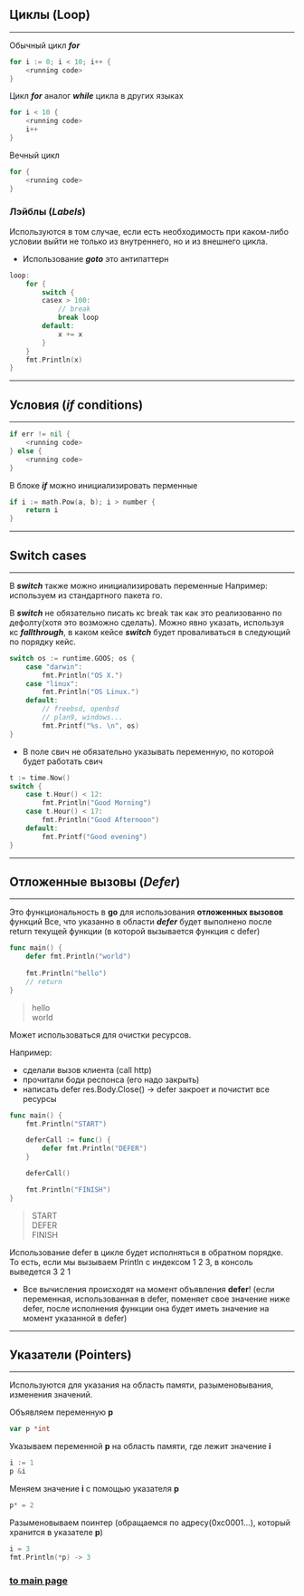 ## Циклы (Loop)

---

Обычный цикл ***for***

```go
for i := 0; i < 10; i++ {
    <running code>
}
```

Цикл ***for*** аналог ***while*** цикла в других языках

```go
for i < 10 {
    <running code>
    i++
}
```

Вечный цикл
```go
for {
    <running code>
}
```
### Лэйблы (*Labels*)

Используются в том случае, если есть необходимость при каком-либо условии выйти
не только из внутреннего, но и из внешнего цикла.

* Использование ***goto*** это антипаттерн

```go
loop:
    for {
        switch {
        casex > 100:
            // break
            break loop
        default:
            x += x
        }
    }
    fmt.Println(x)
}
```

---

## Условия (***if*** conditions)

---

```go
if err != nil {
    <running code>
} else {
    <running code>
}
```

В блоке ***if*** можно инициализировать перменные

```go
if i := math.Pow(a, b); i > number {
    return i
}
```

---

## Switch cases

---

В ***switch*** также можно инициализировать переменные
Например: используем из стандартного пакета го.

В ***switch*** не обязательно писать кс break так как это реализованно по дефолту(хотя это возможно сделать).
Можно явно указать, используя кс ***fallthrough***, в каком кейсе ***switch***
будет проваливаться в следующий по порядку кейс.

```go
switch os := runtime.GOOS; os {
    case "darwin": 
        fmt.Println("OS X.")
    case "linux": 
        fmt.Println("OS Linux.")
    default: 
        // freebsd, openbsd
        // plan9, windows...
        fmt.Printf("%s. \n", os)
}
```

* В поле свич не обязательно указывать переменную, по которой будет работать свич
```go
t := time.Now()
switch {
    case t.Hour() < 12: 
        fmt.Println("Good Morning")
    case t.Hour() < 17: 
        fmt.Println("Good Afternoon")
    default: 
        fmt.Printf("Good evening")
}
```

---

## Отложенные вызовы (***Defer***)

---

Это функциональность в **go** для использования **отложенных вызовов** функций
Все, что указанно в области ***defer*** будет выполнено после return текущей функции (в которой вызывается функция с defer)

```go
func main() {
    defer fmt.Println("world")
    
    fmt.Println("hello")
    // return
}
```
> hello  
> world

Может использоваться для очистки ресурсов.

Например: 
* сделали вызов клиента (call http)
* прочитали боди респонса (его надо закрыть)
* написать defer res.Body.Close() -> defer закроет и почистит все ресурсы

```go
func main() {
	fmt.Println("START")

	deferCall := func() {
		defer fmt.Println("DEFER")
	}

	deferCall()

	fmt.Println("FINISH")
}
```

> START   
> DEFER   
> FINISH  

Использование defer в цикле будет исполняться в обратном порядке. То есть, если мы вызываем Println с индексом 1 2 3, 
в консоль выведется 3 2 1

* Все вычисления происходят на момент объявления **defer**! (если переменная, использованная в defer, 
  поменяет свое значение ниже defer, после исполнения функции она будет иметь значение на момент указанной в defer)

---

## Указатели (Pointers)

---

Используются для указания на область памяти, разыменовывания, изменения значений.

Объявляем переменную **p**
```go
var p *int
```
Указываем переменной **p** на область памяти, где лежит значение **i**
```go
i := 1
p &i
```
Меняем значение **i** с помощью указателя **p**
```go
p* = 2
```
Разыменовываем поинтер (обращаемся по адресу(0xc0001...), который хранится в указателе **p**)
```go
i = 3
fmt.Println(*p) -> 3
```

### [to main page](../../README.md)